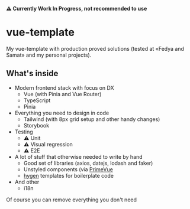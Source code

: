 **⚠️ Currently Work In Progress, not recommended to use**

# vue-template

My vue-template with production proved solutions (tested at «Fedya and Samat» and my personal projects).

## What's inside

- Modern frontend stack with focus on DX
  - Vue (with Pinia and Vue Router)
  - TypeScript
  - Pinia
- Everything you need to design in code
  - Tailwind (with 8px grid setup and other handy changes)
  - Storybook
- Testing
  - ⚠️ Unit
  - ⚠️ Visual regression
  - ⚠️ E2E
- A lot of stuff that otherwise needed to write by hand
  - Good set of libraries (axios, datejs, lodash and faker)
  - Unstyled components (via [PrimeVue](https://primevue.org/unstyled)
  - [hygen](https://github.com/jondot/hygen/) templates for boilerplate code
- And other
  - i18n

Of course you can remove everything you don't need
